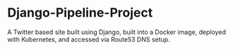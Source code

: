 # Django-Pipeline-Project
A Twitter based site built using Django, built into a Docker image, deployed with Kubernetes, and accessed via Route53 DNS setup.
